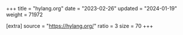 +++
title = "hylang.org"
date = "2023-02-26"
updated = "2024-01-19"
weight = 71972

[extra]
source = "https://hylang.org/"
ratio = 3
size = 70
+++
